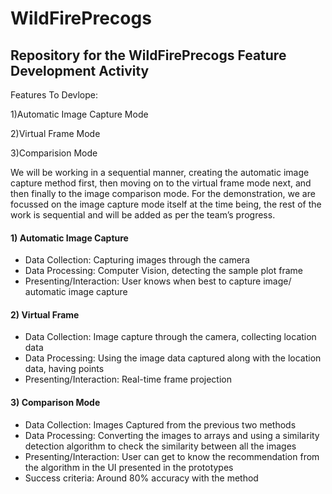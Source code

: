 # WildFirePrecogs
## Repository for the WildFirePrecogs Feature Development Activity
Features To Devlope:

1)Automatic Image Capture Mode

2)Virtual Frame Mode

3)Comparision Mode
  

We will be working in a sequential manner, creating the automatic image capture method first, then moving on to the virtual frame mode next, and then finally to the image comparison mode. 
For the demonstration, we are focussed on the image capture mode itself at the time being, the rest of the work is sequential and will be added as per the team’s progress.

#### 1) Automatic Image Capture
* Data Collection: Capturing images through the camera
* Data Processing: Computer Vision, detecting the sample plot frame
* Presenting/Interaction: User knows when best to capture image/ automatic image capture

#### 2) Virtual Frame 
* Data Collection: Image capture through the camera, collecting location data
* Data Processing: Using the image data captured along with the location data, having points 
* Presenting/Interaction: Real-time frame projection

#### 3) Comparison Mode
* Data Collection: Images Captured from the previous two methods
* Data Processing: Converting the images to arrays and using a similarity detection algorithm to check the similarity between all the images
* Presenting/Interaction: User can get to know the recommendation from the algorithm in the UI presented in the prototypes
* Success criteria: Around 80% accuracy with the method



